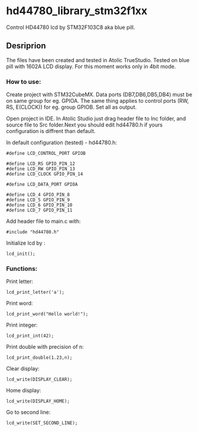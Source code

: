 # hd44780_library_stm32f1xx
Control HD44780 lcd by STM32F103C8 aka blue pill. 
## Desriprion
The files have been created and tested in Atolic TrueStudio. Tested on blue pill with 1602A LCD display. For this moment works only in 4bit mode.
### How to use:
Create project with STM32CubeMX. Data ports (DB7,DB6,DB5,DB4) must be on same group for eg. GPIOA. The same thing applies to control ports
(RW, RS, E(CLOCK)) for eg. group GPIOB. Set all as output.

Open project in IDE. In Atolic Studio just drag header file to Inc folder, and source file to Src folder.Next you should edit hd44780.h if yours configuration is diffrent than default.

In default configuration (tested) - hd44780.h:
```
#define LCD_CONTROL_PORT GPIOB

#define LCD_RS GPIO_PIN_12
#define LCD_RW GPIO_PIN_13
#define LCD_CLOCK GPIO_PIN_14

#define LCD_DATA_PORT GPIOA

#define LCD_4 GPIO_PIN_8
#define LCD_5 GPIO_PIN_9
#define LCD_6 GPIO_PIN_10
#define LCD_7 GPIO_PIN_11
```


Add header file to main.c with:
```
#include "hd44780.h"
```

Initialize lcd by :
```
lcd_init();
```
### Functions:
Print letter:
```
lcd_print_letter('a');
```
Print word:
```
lcd_print_word("Hello world!");
```
Print integer:
```
lcd_print_int(42);
```
Print double with precision of n:
```
lcd_print_double(1.23,n);
```
Clear display:
```
lcd_write(DISPLAY_CLEAR);
```
Home display:
```
lcd_write(DISPLAY_HOME);
```
Go to second line:
```
lcd_write(SET_SECOND_LINE);
```

